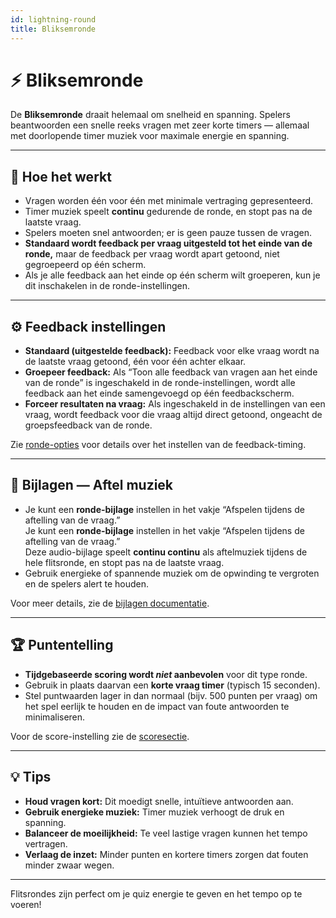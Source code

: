 ```yaml
---
id: lightning-round
title: Bliksemronde
---
```


# ⚡ Bliksemronde

De **Bliksemronde** draait helemaal om snelheid en spanning. Spelers beantwoorden een snelle reeks vragen met zeer korte timers — allemaal met doorlopende timer muziek voor maximale energie en spanning.

---

## 📝 Hoe het werkt

- Vragen worden één voor één met minimale vertraging gepresenteerd.
- Timer muziek speelt **continu** gedurende de ronde, en stopt pas na de laatste vraag.
- Spelers moeten snel antwoorden; er is geen pauze tussen de vragen.
- **Standaard wordt feedback per vraag uitgesteld tot het einde van de ronde,** maar de feedback per vraag wordt apart getoond, niet gegroepeerd op één scherm.
- Als je alle feedback aan het einde op één scherm wilt groeperen, kun je dit inschakelen in de ronde-instellingen.

---

## ⚙️ Feedback instellingen

- **Standaard (uitgestelde feedback):** Feedback voor elke vraag wordt na de laatste vraag getoond, één voor één achter elkaar.
- **Groepeer feedback:** Als “Toon alle feedback van vragen aan het einde van de ronde” is ingeschakeld in de ronde-instellingen, wordt alle feedback aan het einde samengevoegd op één feedbackscherm.
- **Forceer resultaten na vraag:** Als ingeschakeld in de instellingen van een vraag, wordt feedback voor die vraag altijd direct getoond, ongeacht de groepsfeedback van de ronde.

Zie [ronde-opties](../editor/008-round-options.md) voor details over het instellen van de feedback-timing.

---

## 🎵 Bijlagen — Aftel muziek

- Je kunt een **ronde-bijlage** instellen in het vakje “Afspelen tijdens de aftelling van de vraag.”\
  Je kunt een **ronde-bijlage** instellen in het vakje “Afspelen tijdens de aftelling van de vraag.”\
  Deze audio-bijlage speelt **continu continu** als aftelmuziek tijdens de hele flitsronde, en stopt pas na de laatste vraag.
- Gebruik energieke of spannende muziek om de opwinding te vergroten en de spelers alert te houden.

Voor meer details, zie de [bijlagen documentatie](../editor/006-attachments.md).

---

## 🏆 Puntentelling

- **Tijdgebaseerde scoring wordt _niet_ aanbevolen** voor dit type ronde.
- Gebruik in plaats daarvan een **korte vraag timer** (typisch 15 seconden).
- Stel puntwaarden lager in dan normaal (bijv. 500 punten per vraag) om het spel eerlijk te houden en de impact van foute antwoorden te minimaliseren.

Voor de score-instelling zie de [scoresectie](../editor/008-round-options.md#scoring).

---

## 💡 Tips

- **Houd vragen kort:** Dit moedigt snelle, intuïtieve antwoorden aan.
- **Gebruik energieke muziek:** Timer muziek verhoogt de druk en spanning.
- **Balanceer de moeilijkheid:** Te veel lastige vragen kunnen het tempo vertragen.
- **Verlaag de inzet:** Minder punten en kortere timers zorgen dat fouten minder zwaar wegen.

---

Flitsrondes zijn perfect om je quiz energie te geven en het tempo op te voeren!

